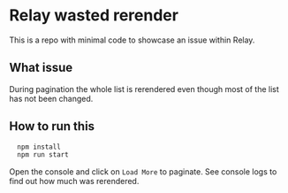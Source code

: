 # Relay wasted rerender

This is a repo with minimal code to showcase an issue within Relay.

## What issue

During pagination the whole list is rerendered even though most of the
list has not been changed.

## How to run this

```bash
  npm install
  npm run start
```

Open the console and click on `Load More` to paginate. See console
logs to find out how much was rerendered.
